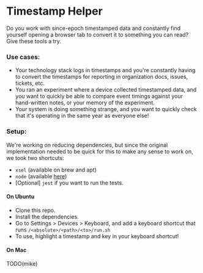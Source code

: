 # Timestamp Helper
Do you work with since-epoch timestamped data and constantly find yourself opening a browser tab to convert it to something you can read? Give these tools a try.

### Use cases:
* Your technology stack logs in timestamps and you're constantly having to convert the timestamps for reporting in organization docs, issues, tickets, etc.
* You ran an experiment where a device collected timestamped data, and you want to quickly be able to compare event timings against your hand-written notes, or your memory of the experiment.
* Your system is doing something strange, and you want to quickly check that it's operating in the same year as everyone else!

### Setup:

We're working on reducing dependencies, but since the original implementation needed to be quick for this to make any sense to work on, we took two shortcuts:
* `xsel` (available on brew and apt)
* `node` (available [here](https://nodejs.org/en/))
* [Optional] `jest` if you want to run the tests.

#### On Ubuntu
* Clone this repo.
* Install the dependencies.
* Go to Settings > Devices > Keyboard, and add a keyboard shortcut that runs `/<absolute>/<path>/<to>/run.sh` 
* To use, highlight a timestamp and key in your keyboard shortcut!

#### On Mac
TODO(mike)
